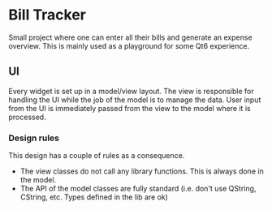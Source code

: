 # Bill Tracker
Small project where one can enter all their bills and generate an expense overview.
This is mainly used as a playground for some Qt6 experience.

## UI
Every widget is set up in a model/view layout. 
The view is responsible for handling the UI while the job of the model is to manage the data.
User input from the UI is immediately passed from the view to the model where it is processed.

### Design rules
This design has a couple of rules as a consequence.
- The view classes do not call any library functions. This is always done in the model.
- The API of the model classes are fully standard (i.e. don't use QString, CString, etc. Types defined in the lib are ok)
